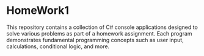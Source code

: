 # HomeWork1
This repository contains a collection of C# console applications designed to solve various problems as part of a homework assignment. Each program demonstrates fundamental programming concepts such as user input, calculations, conditional logic, and more.
